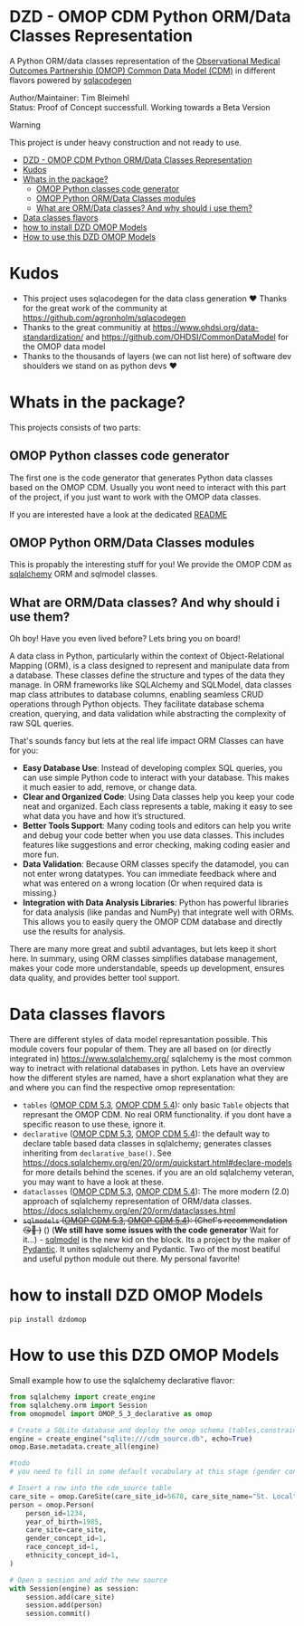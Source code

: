 # DZD - OMOP CDM Python ORM/Data Classes Representation
A Python ORM/data classes representation of the [Observational Medical Outcomes Partnership (OMOP) Common Data Model (CDM)](https://www.ohdsi.org/data-standardization/) in different flavors powered by [sqlacodegen](https://github.com/agronholm/sqlacodegen)

Author/Maintainer: Tim Bleimehl  
Status: Proof of Concept successfull. Working towards a Beta Version  

> [!WARNING]  
> This project is under heavy construction and not ready to use.


- [DZD - OMOP CDM Python ORM/Data Classes Representation](#dzd---omop-cdm-python-ormdata-classes-representation)
- [Kudos](#kudos)
- [Whats in the package?](#whats-in-the-package)
  - [OMOP Python classes code generator](#omop-python-classes-code-generator)
  - [OMOP Python ORM/Data Classes modules](#omop-python-ormdata-classes-modules)
  - [What are ORM/Data classes? And why should i use them?](#what-are-ormdata-classes-and-why-should-i-use-them)
- [Data classes flavors](#data-classes-flavors)
- [how to install DZD OMOP Models](#how-to-install-dzd-omop-models)
- [How to use this DZD OMOP Models](#how-to-use-this-dzd-omop-models)



# Kudos

* This project uses sqlacodegen for the data class generation ❤️ Thanks for the great work of the community at https://github.com/agronholm/sqlacodegen
* Thanks to the great communitiy at https://www.ohdsi.org/data-standardization/ and https://github.com/OHDSI/CommonDataModel for the OMOP data model
* Thanks to the thousands of layers (we can not list here) of software dev shoulders we stand on as python devs ❤️ 

# Whats in the package?

This projects consists of two parts:

## OMOP Python classes code generator
The first one is the code generator that generates Python data classes based on the OMOP CDM.
Usually you wont need to interact with this part of the project, if you just want to work with the OMOP data classes.  

If you are interested have a look at the dedicated [README](README_codegen.md)

## OMOP Python ORM/Data Classes modules

This is propably the interesting stuff for you! We provide the OMOP CDM as [sqlalchemy](https://www.sqlalchemy.org/) ORM and sqlmodel classes.


## What are ORM/Data classes? And why should i use them?

Oh boy! Have you even lived before? Lets bring you on board!

A data class in Python, particularly within the context of Object-Relational Mapping (ORM), is a class designed to represent and manipulate data from a database. These classes define the structure and types of the data they manage. In ORM frameworks like SQLAlchemy and SQLModel, data classes map class attributes to database columns, enabling seamless CRUD operations through Python objects. They facilitate database schema creation, querying, and data validation while abstracting the complexity of raw SQL queries.

That's sounds fancy but lets at the real life impact ORM Classes can have for you:

* **Easy Database Use**: Instead of developing complex SQL queries, you can use simple Python code to interact with your database. This makes it much easier to add, remove, or change data.
* **Clear and Organized Code**: Using Data classes help you keep your code neat and organized. Each class represents a table, making it easy to see what data you have and how it’s structured.
* **Better Tools Support**: Many coding tools and editors can help you write and debug your code better when you use data classes. This includes features like suggestions and error checking, making coding easier and more fun.
* **Data Validation**: Because ORM classes specify the datamodel, you can not enter wrong datatypes. You can immediate feedback where and what was entered on a wrong location (Or when required data is missing.)
* **Integration with Data Analysis Libraries**: Python has powerful libraries for data analysis (like pandas and NumPy) that integrate well with ORMs. This allows you to easily query the OMOP CDM database and directly use the results for analysis.

There are many more great and subtil advantages, but lets keep it short here. In summary, using ORM classes simplifies database management, makes your code more understandable, speeds up development, ensures data quality, and provides better tool support. 



# Data classes flavors

There are different styles of data model represantation possible. This module covers four popular of them. They are all based on (or directly integrated in) https://www.sqlalchemy.org/ 
sqlalchemy is the most common way to inetract with relational databases in python. Lets have an overview how the different styles are named, have a short explanation what they are and where you can find the respective omop representation:

* `tables` ([OMOP CDM 5.3](OMOPModel/OMOP_CDM_5.3_tables.py), [OMOP CDM 5.4](OMOPModel/OMOP_CDM_5.4_tables.py)): only basic `Table` objects that represant the OMOP CDM. No real ORM functionality. if you dont have a specific reason to use these, ignore it.
* `declarative` ([OMOP CDM 5.3](OMOPModel/OMOP_CDM_5.3_declarative.py), [OMOP CDM 5.4](OMOPModel/OMOP_CDM_5.4_declarative.py)): the default way to declare table based data classes in sqlalchemy; generates classes inheriting from `declarative_base()`. See https://docs.sqlalchemy.org/en/20/orm/quickstart.html#declare-models for more details behind the scenes. if you are an old sqlalchemy veteran, you may want to have a look at these.
* `dataclasses` ([OMOP CDM 5.3](OMOPModel/OMOP_CDM_5.3_dataclasses.py), [OMOP CDM 5.4](OMOPModel/OMOP_CDM_5.4_dataclasses.py)): The more modern (2.0) approach of sqlalchemy representation of ORM/data classes. https://docs.sqlalchemy.org/en/20/orm/dataclasses.html 
* ~~`sqlmodels` ([OMOP CDM 5.3](OMOPModel/OMOP_CDM_5.3_sqlmodels.py), [OMOP CDM 5.4](OMOPModel/OMOP_CDM_5.4_sqlmodels.py)): (Chef's recommendation 😘🤌 )~~ () (**We still have some issues with the code generator** Wait for it...) - [sqlmodel](https://sqlmodel.tiangolo.com/) is the new kid on the block. Its a project by the maker of [Pydantic](https://docs.pydantic.dev/latest/). It unites sqlalchemy and Pydantic. Two of the most beatiful and useful python module out there. My personal favorite!

# how to install DZD OMOP Models

`pip install dzdomop`

# How to use this DZD OMOP Models


Small example how to use the sqlalchemy declarative flavor:

```python
from sqlalchemy import create_engine
from sqlalchemy.orm import Session
from omopmodel import OMOP_5_3_declarative as omop

# Create a SQLite database and deploy the omop schema (tables,constraints, indices and primary keys)
engine = create_engine("sqlite:///cdm_source.db", echo=True)
omop.Base.metadata.create_all(engine)

#todo
# you need to fill in some default vocabulary at this stage (gender concepts, race concepts,...)

# Insert a row into the cdm_source table
care_site = omop.CareSite(care_site_id=5678, care_site_name="St. Local")
person = omop.Person(
    person_id=1234,
    year_of_birth=1985,
    care_site=care_site,
    gender_concept_id=1,
    race_concept_id=1,
    ethnicity_concept_id=1,
)

# Open a session and add the new source
with Session(engine) as session:
    session.add(care_site)
    session.add(person)
    session.commit()
```

